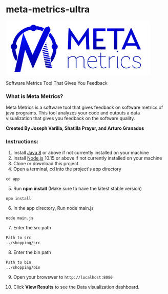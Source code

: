# meta-metrics-ultra
<img src="https://github.com/jvarilla/meta-metrics-ultra/blob/main/app/public/images/logo-sm-horizontal.png" width="450"/>
<p>Software Metrics Tool That Gives You Feedback</p>

### What is Meta Metrics?
<p>Meta Metrics is a software tool that gives feedback on software metrics of java programs. This tool analyzes your code and outputs a data visualization that gives you feedback on the software quality.</p>

<b>Created By Joseph Varilla, Shatilla Prayer, and Arturo Granados</b>

### Instructions:
1. Install <a href="https://www.oracle.com/java/technologies/javase-downloads.html">Java 8</a> or above if not currently installed on your machine
2. Install <a href="https://nodejs.org/en/">Node.js</a> 10.15 or above if not currently installed on your machine
3. Clone or download this project.
4. Open a terminal, cd into the project's app directory

```
cd app
```
5. Run <b>npm install</b> (Make sure to have the latest stable version)
```
npm install
```
6. In the app directory, Run node main.js
```
node main.js
```
7. Enter the src path
```
Path to src
../shopping/src 
```
8. Enter the bin path
```
Path to bin
../shopping/bin 
```
9. Open your browswer to ```http://localhost:8080```

10. Click <b>View Results</b> to see the Data visualization dashboard.
